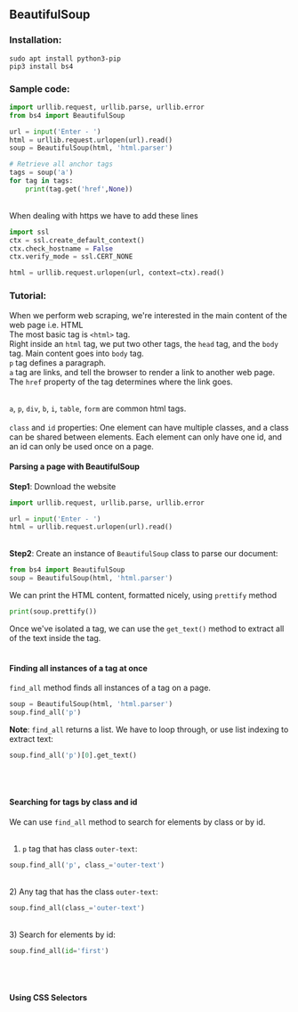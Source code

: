 ## BeautifulSoup
### Installation:
```
sudo apt install python3-pip
pip3 install bs4
```

### Sample code:

```python
import urllib.request, urllib.parse, urllib.error
from bs4 import BeautifulSoup

url = input('Enter - ')
html = urllib.request.urlopen(url).read()
soup = BeautifulSoup(html, 'html.parser')

# Retrieve all anchor tags
tags = soup('a')
for tag in tags:
    print(tag.get('href',None))
```    
<br/>
When dealing with https we have to add these lines <br/>

```python
import ssl
ctx = ssl.create_default_context()
ctx.check_hostname = False
ctx.verify_mode = ssl.CERT_NONE

html = urllib.request.urlopen(url, context=ctx).read()
```
### Tutorial:
When we perform web scraping, we're interested in the main content of the web page i.e. HTML<br/>
The most basic tag is `<html>` tag.<br/>
Right inside an `html` tag, we put two other tags, the `head` tag, and the `body` tag. Main content goes into `body` tag. <br/>
`p` tag defines a paragraph.<br/>
`a` tag are links, and tell the browser to render a link to another web page. The `href` property of the tag determines where the link goes.<br/><br/>

`a`, `p`, `div`, `b`, `i`, `table`, `form` are common html tags.<br/><br/>
`class` and `id` properties: One element can have multiple classes, and a class can be shared between elements. Each element can only have one id, and an id can only be used once on a page.<br/>

#### Parsing a page with BeautifulSoup
**Step1**: Download the website
```python
import urllib.request, urllib.parse, urllib.error

url = input('Enter - ')
html = urllib.request.urlopen(url).read()
```
<br/> **Step2**: Create an instance of `BeautifulSoup` class to parse our document:
```python
from bs4 import BeautifulSoup
soup = BeautifulSoup(html, 'html.parser')
```
We can print the HTML content, formatted nicely, using `prettify` method
```python
print(soup.prettify())
```
Once we've isolated a tag, we can use the `get_text()` method to extract all of the text inside the tag.<br/><br/>

#### Finding all instances of a tag at once
`find_all` method finds all instances of a tag on a page.
```python
soup = BeautifulSoup(html, 'html.parser')
soup.find_all('p')
```
**Note**: `find_all` returns a list. We have to loop through, or use list indexing to extract text:
```python
soup.find_all('p')[0].get_text()
```
<br/><br/>

#### Searching for tags by class and id
We can use `find_all` method to search for elements by class or by id.<br/><br/>
1) `p` tag that has class `outer-text`:
```python
soup.find_all('p', class_='outer-text')
```
<br/>2) Any tag that has the class `outer-text`:
```python
soup.find_all(class_='outer-text')
```
<br/>3) Search for elements by id:
```python
soup.find_all(id='first')
```
<br/><br/>

#### Using CSS Selectors

